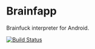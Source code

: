# Brainfapp
Brainfuck interpreter for Android.

[![Build Status](https://travis-ci.org/fxnn/brainfapp.svg?branch=master)](https://travis-ci.org/fxnn/brainfapp)
